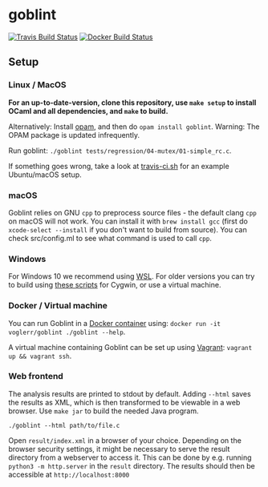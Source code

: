 # goblint
[![Travis Build Status](https://travis-ci.com/goblint/analyzer.svg?branch=master)](https://travis-ci.com/goblint/analyzer) <!-- [![Circle CI](https://circleci.com/gh/goblint/analyzer.svg?style=svg)](https://circleci.com/gh/goblint/analyzer) --> [![Docker Build Status](https://img.shields.io/docker/build/voglerr/goblint)](https://hub.docker.com/r/voglerr/goblint)

## Setup
### Linux / MacOS
**For an up-to-date-version, clone this repository, use `make setup` to install OCaml and all dependencies, and `make` to build.**

Alternatively: Install [opam](http://opam.ocaml.org/doc/Install.html), and then do `opam install goblint`. Warning: The OPAM package is updated infrequently.

Run goblint: `./goblint tests/regression/04-mutex/01-simple_rc.c`.

If something goes wrong, take a look at [travis-ci.sh](scripts/travis-ci.sh) for an example Ubuntu/macOS setup.

### macOS
Goblint relies on GNU `cpp` to preprocess source files - the default clang `cpp` on macOS will not work.
You can install it with `brew install gcc` (first do `xcode-select --install` if you don't want to build from source). You can check src/config.ml to see what command is used to call `cpp`.

### Windows
For Windows 10 we recommend using [WSL](https://docs.microsoft.com/de-de/windows/wsl/install-win10).
For older versions you can try to build using [these scripts](https://github.com/goblint/analyzer/tree/master/scripts/old/cygwin) for Cygwin, or use a virtual machine.

### Docker / Virtual machine
You can run Goblint in a [Docker container](https://hub.docker.com/r/voglerr/goblint/) using: `docker run -it voglerr/goblint ./goblint --help`.

A virtual machine containing Goblint can be set up using [Vagrant](http://www.vagrantup.com/): `vagrant up && vagrant ssh`.

### Web frontend
The analysis results are printed to stdout by default.
Adding `--html` saves the results as XML, which is then transformed to be viewable in a web browser.
Use `make jar` to build the needed Java program.

    ./goblint --html path/to/file.c

Open `result/index.xml` in a browser of your choice.
Depending on the browser security settings, it might be necessary to serve the result directory from a webserver to access it.
This can be done by e.g. running `python3 -m http.server` in the `result` directory. The results should then be accessible at `http://localhost:8000`

<!-- ### Web frontend -->
<!-- Use `make npm` to setup the web frontend and start serving on <http://localhost:3000>. -->
<!-- See its [README](https://github.com/vogler/goblint-webapp) for details. -->
